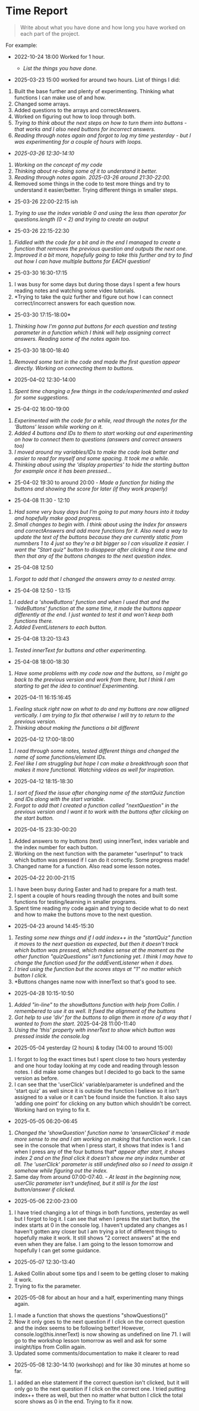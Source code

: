 # Time Report

> Write about what you have done and how long you have worked on each part of the project.

For example: 

- 2022-10-24 18:00 Worked for 1 hour.
  - *List the things you have done.*

- 2025-03-23 15:00 worked for around two hours. List of things I did:
1. Built the base further and plenty of experimenting. Thinking what functions I can make use of and how.
2. Changed some arrays.
3. Added questions to the arrays and correctAnswers.
4. Worked on figuring out how to loop through both.
5. *Trying to think about the next steps on how to turn them into buttons* -
*that works and I also need buttons for incorrect answers.*
6. *Reading through notes again and forgot to log my time yesterday* -
*but I was experimenting for a couple of hours with loops.*




- *2025-03-26 12:30-14:10*
1. *Working on the concept of my code*
2. *Thinking about re-doing some of it to understand it better.*
3. *Reading through notes again.*
*2025-03-26 around 21:30-22:00.*
1. Removed some things in the code to test more things and try to understand it easier/better. Trying different things in smaller steps.
- 25-03-26 22:00-22:15 ish
1. *Trying to use the index variable 0 and using the less than operator for questions.length (0 < 2) and trying to create an output*
- 25-03-26 22:15-22:30
1. *Fiddled with the code for a bit and in the end I managed to create a function that removes the previous question and outputs the next one.*
2. *Improved it a bit more, hopefully going to take this further and try to find out how I can have multiple buttons for EACH question!*




- 25-03-30 16:30-17:15
1. I was busy for some days but during those days I spent a few hours reading notes and watching some video tutorials.
2. *Trying to take the quiz further and figure out how I can connect correct/incorrect answers for each question now.
- 25-03-30 17:15-18:00*
1. *Thinking how I'm gonna put buttons for each question and testing parameter in a function which I think will help assigning correct answers. Reading some of the notes again too.*
- 25-03-30 18:00-18:40
1. *Removed some text in the code and made the first question appear directly. Working on connecting them to buttons.*




- 2025-04-02 12:30-14:00
1. *Spent time changing a few things in the code/experimented and asked for some suggestions.*
- 25-04-02 16:00-19:00
1. *Experimented with the code for a while, read through the notes for the 'Buttons' lesson while working on it.*
2. *Added 4 buttons and IDs to them to start working out and experimenting on how to connect them to questions (answers and correct answers too)*
3. *I moved around my variables/IDs to make the code look better and easier to read for myself and some spacing. It took me a while.*
4. *Thinking about using the 'display properties' to hide the starting button for example once it has been pressed...*
- 25-04-02 19:30 to around 20:00 - *Made a function for hiding the buttons and showing the score for later (if they work properly)*




- 25-04-08 11:30 - 12:10
1. *Had some very busy days but I'm going to put many hours into it today and hopefully make good progress.*
2. *Small changes to begin with. I think about using the Index for answers and correctAnswers and add more functions for it. Also need a way to update the text of the buttons because they are currently static from numnbers 1 to 4 just so they're a bit bigger so I can visualize it easier. I want the "Start quiz" button to disappear after clicking it one time and then that any of the buttons changes to the next question index.*
- 25-04-08 12:50
1. *Forgot to add that I changed the answers array to a nested array.*
- 25-04-08 12:50 - 13:15
1. *I added a 'showButtons' function and when I used that and the 'hideButtons' function at the same time, it made the buttons appear differently at the end. I just wanted to test it and won't keep both functions there.*
2. *Added EventListeners to each button.*
- 25-04-08 13:20-13:43
1. *Tested innerText for buttons and other experimenting.*
- 25-04-08 18:00-18:30
1. *Have some problems with my code now and the buttons, so I might go back to the previous version and work from there, but I think I am starting to get the idea to continue! Experimenting.*



- 2025-04-11 16:15:16:45
1. *Feeling stuck right now on what to do and my buttons are now alligned vertically. I am trying to fix that otherwise I will*
*try to return to the previous version.*
2. *Thinking about making the functions a bit different*



- 2025-04-12 17:00-18:00
1. *I read through some notes, tested different things and changed the name of some functions/element IDs.*
2. *Feel like I am struggling but hope I can make a breakthrough soon that makes it more functional. Watching videos as well for inspiration.*
- 2025-04-12 18:15-18:30
1. *I sort of fixed the issue after changing name of the startQuiz function and IDs along with the start variable.*
2. *Forgot to add that I created a function called "nextQuestion" in the previous version and I want it to work with the buttons after clicking on the start button.*


- 2025-04-15 23:30-00:20
1. Added answers to my buttons (text) using innerText, index variable and the index number for each button.
2. Working on the next function with the parameter "userInput" to track which button was pressed if I can do it correctly. Some progress made!
3. Changed name for a function. Also read some lesson notes.



- 2025-04-22 20:00-21:15
1. I have been busy during Easter and had to prepare for a math test.
2. I spent a couple of hours reading through the notes and built some functions for testing/learning in smaller programs.
3. Spent time reading my code again and trying to decide what to do next and how to make the buttons move to the next question.


- 2025-04-23 around 14:45-15:30
1. *Testing some new things and if I add index++ in the "startQuiz" function it moves to the next question as expected, but then it doesn't track which button was pressed, which makes sense at the moment as the other function "quizQuestions" isn't functioning yet. I think I may have to change the function used for the addEventListener when it does.*
2. *I tried using the function but the scores stays at "1" no matter which button I click.*
3. *Buttons changes name now with innerText so that's good to see.



- 2025-04-28 10:15-10:50
1. *Added "in-line" to the showButtons function with help from Collin. I remembered to use it as well. It fixed the alignment of the buttons*
2. *Got help to use 'div' for the buttons to align them in more of a way that I wanted to from the start.*
2025-04-28 11:00-11:40
1. *Using the 'this' property with innerText to show which button was pressed inside the console.log*



- 2025-05-04 yesterday (2 hours) & today (14:00 to around 15:00)
1. I forgot to log the exact times but I spent close to two hours yesterday and one hour today looking at my code and reading through lesson notes. I did make some changes but I decided to go back to the same version as before.
2. I can see that the 'userClick' variable/parameter is undefined and the 'start quiz' as well since it is outside the function I believe so it isn't assigned to a value or it can't be found inside the function. It also says 'adding one point' for clicking on any button which shouldn't be correct. Working hard on trying to fix it.



- 2025-05-05 06:20-06:45
1. *Changed the 'showQuestion' function name to 'answerClicked' it made more sense to me and I am working on making*
that function work. I can see in the console that when I press start, it shows that index is 1 and when I press any of the four buttons that* *appear after start, it shows index 2 and on the final click it doesn't show me any index number at all. The 'userClick' parameter is still undefined also so I need to assign it somehow while figuring out the index.*
2. Same day from around 07:00-07:40. - *At least in the beginning now, userClic parameter isn't undefined, but it still is for the last button/answer if clicked.*



- 2025-05-06 22:00-23:00
1. I have tried changing a lot of things in both functions, yesterday as well but I forgot to log it. I can see that when I press the start button, the index starts at 0 in the console log. I haven't updated any changes as I haven't gotten any closer but I am trying a lot of different things to hopefully make it work. It still shows "2 correct answers" at the end even when they are false. I am going to the lesson tomorrow and hopefully I can get some guidance.



- 2025-05-07 12:30-13:40
1. Asked Collin about some tips and I seem to be getting closer to making it work.
2. Trying to fix the parameter.



- 2025-05-08 for about an hour and a half, experimenting many things again.
1. I made a function that shows the questions "showQuestions()"
2. Now it only goes to the next question if I click on the correct question and the index seems to be following better! However, console.log(this.innerText) is now showing as undefined on line 71. I will go to the workshop lesson tomorrow as well and ask for some insight/tips from Collin again.
3. Updated some comments/documentation to make it clearer to read

- 2025-05-08 12:30-14:10 (workshop) and for like 30 minutes at home so far.
1. I added an else statement if the correct question isn't clicked, but it will only go to the next question if I click on the correct one. I tried putting index++ there as well, but then no matter what button I click the total score shows as 0 in the end. Trying to fix it now.
